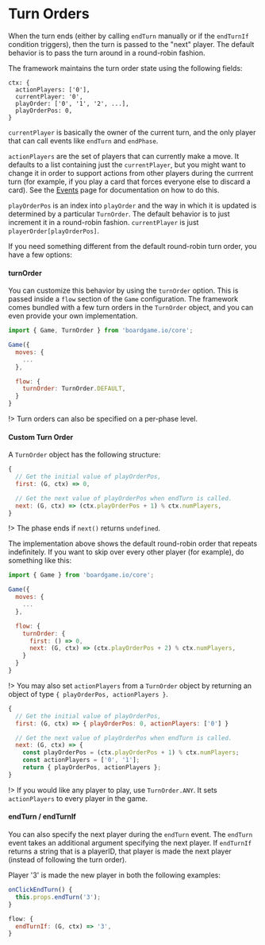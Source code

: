 # Turn Orders

When the turn ends (either by calling `endTurn` manually
or if the `endTurnIf` condition triggers), then the
turn is passed to the "next" player. The default behavior
is to pass the turn around in a round-robin fashion.

The framework maintains the turn order state using the
following fields:

```
ctx: {
  actionPlayers: ['0'],
  currentPlayer: '0',
  playOrder: ['0', '1', '2', ...],
  playOrderPos: 0,
}
```

`currentPlayer` is basically the owner of the current turn,
and the only player that can call events like `endTurn` and
`endPhase`.

`actionPlayers` are the set of players that can currently
make a move. It defaults to a list containing just the
`currentPlayer`, but you might want to change it in order
to support actions from other players during the currrent turn
(for example, if you play a card that forces everyone else
to discard a card). See the [Events](events.md) page for
documentation on how to do this.

`playOrderPos` is an index into `playOrder` and the way in which it
is updated is determined by a particular `TurnOrder`. The default
behavior is to just increment it in a round-robin fashion.
`currentPlayer` is just `playerOrder[playOrderPos]`.

If you need something different from the default round-robin
turn order, you have a few options:

#### turnOrder

You can customize this behavior by using the `turnOrder` option.
This is passed inside a `flow` section of the `Game` configuration.
The framework comes bundled with a few turn orders in the `TurnOrder`
object, and you can even provide your own implementation.

```js
import { Game, TurnOrder } from 'boardgame.io/core';

Game({
  moves: {
    ...
  },

  flow: {
    turnOrder: TurnOrder.DEFAULT,
  }
}
```

!> Turn orders can also be specified on a per-phase level.

#### Custom Turn Order

A `TurnOrder` object has the following structure:

```js
{
  // Get the initial value of playOrderPos,
  first: (G, ctx) => 0,

  // Get the next value of playOrderPos when endTurn is called.
  next: (G, ctx) => (ctx.playOrderPos + 1) % ctx.numPlayers,
}
```

!> The phase ends if `next()` returns `undefined`.

The implementation above shows the default round-robin order that
repeats indefinitely. If you want to skip over every other player (for example), do something like this:

```js
import { Game } from 'boardgame.io/core';

Game({
  moves: {
    ...
  },

  flow: {
    turnOrder: {
      first: () => 0,
      next: (G, ctx) => (ctx.playOrderPos + 2) % ctx.numPlayers,
    }
  }
}
```

!> You may also set `actionPlayers` from a `TurnOrder` object by
returning an object of type `{ playOrderPos, actionPlayers }`.

```js
{
  // Get the initial value of playOrderPos,
  first: (G, ctx) => { playOrderPos: 0, actionPlayers: ['0'] }

  // Get the next value of playOrderPos when endTurn is called.
  next: (G, ctx) => {
    const playOrderPos = (ctx.playOrderPos + 1) % ctx.numPlayers;
    const actionPlayers = ['0', '1'];
    return { playOrderPos, actionPlayers };
}
```

!> If you would like any player to play, use `TurnOrder.ANY`. It
sets `actionPlayers` to every player in the game.

#### endTurn / endTurnIf

You can also specify the next player during the `endTurn` event.
The `endTurn` event takes an additional argument specifying
the next player. If `endTurnIf` returns a string that is a playerID,
that player is made the next player (instead of following the turn
order).

Player '3' is made the new player in both the following examples:

```js
onClickEndTurn() {
  this.props.endTurn('3');
}
```

```js
flow: {
  endTurnIf: (G, ctx) => '3',
}
```
